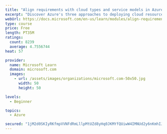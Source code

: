 ```yaml
---
title: "Align requirements with cloud types and service models in Azure"
excerpt: "Discover Azure's three approaches to deploying cloud resources -- public, private, and hybrid -- and learn the difference each makes in your Azure services."
webUrl: https://docs.microsoft.com/en-us/learn/modules/align-requirements-in-azure/
type: course
price: Free
length: PT35M
ratings:
  count: 8239
  average: 4.7556744
heat: 57

provider:
  name: Microsoft Learn
  domain: microsoft.com
  images:
    - url: /assets/images/organizations/microsoft.com-50x50.jpg
      width: 50
      height: 50

levels:
  - Beginner

topics:
  - Azure

secured: "1jM2d0SKIyRKfmpVVNFdRmLllpMtUZd8yHq0JKMYfQUiwW4IMNUd2y6nKmhIJq04hDQCJrj3odJfxXOKnP5J9OOifipOOk2Lra0iwxA0TtL5+djjgsNcHU3slRjkfWgUNbyAX1BSVwAFvWSUqUA7RwKz5bSnIqK1xLAEuFhiSQM8+tjNr/PAjYw9v15tAM/EmTB7NZzMj7bpKZmPiFSRK9A5Tvd1py/30PNFfOIzUB05VCKGb9o3YQl14nspC8u6xwVwmsxoEo7b0NE3MRa2syvXBFCVpQMQIOOTbDMJRAiZnIJWp1APRx3iwL+YbMjsDyFP666i+sHmX55GhQ+I0iObMSdOQ52ywbJz632b1GPOMPPHWGNTYQJbaaN4CGYTu+d7tmygvTbC5tb9qOEFZyRLg2YcEaGfyKu9AQa6xVA=;YgN++D4zC2tYSOIuY6H1Mg=="
---
```


